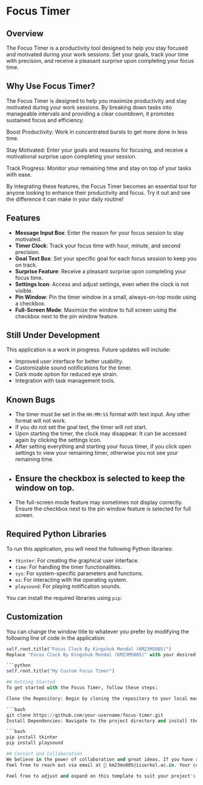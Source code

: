 # Focus Timer

## Overview
The Focus Timer is a productivity tool designed to help you stay focused and motivated during your work sessions. Set your goals, track your time with precision, and receive a pleasant surprise upon completing your focus time. 

## Why Use Focus Timer?
The Focus Timer is designed to help you maximize productivity and stay motivated during your work sessions. By breaking down tasks into manageable intervals and providing a clear countdown, it promotes sustained focus and efficiency.

Boost Productivity: Work in concentrated bursts to get more done in less time.

Stay Motivated: Enter your goals and reasons for focusing, and receive a motivational surprise upon completing your session.

Track Progress: Monitor your remaining time and stay on top of your tasks with ease.

By integrating these features, the Focus Timer becomes an essential tool for anyone looking to enhance their productivity and focus. Try it out and see the difference it can make in your daily routine!

## Features
- **Message Input Box**: Enter the reason for your focus session to stay motivated.
- **Timer Clock**: Track your focus time with hour, minute, and second precision.
- **Goal Text Box**: Set your specific goal for each focus session to keep you on track.
- **Surprise Feature**: Receive a pleasant surprise upon completing your focus time.
- **Settings Icon**: Access and adjust settings, even when the clock is not visible.
- **Pin Window**: Pin the timer window in a small, always-on-top mode using a checkbox.
- **Full-Screen Mode**: Maximize the window to full screen using the checkbox next to the pin window feature.

## Still Under Development
This application is a work in progress. Future updates will include:
- Improved user interface for better usability.
- Customizable sound notifications for the timer.
- Dark mode option for reduced eye strain.
- Integration with task management tools.

## Known Bugs
- The timer must be set in the `HH:MM:SS` format with text input. Any other format will not work.
- If you do not set the goal text, the timer will not start.
- Upon starting the timer, the clock may disappear. It can be accessed again by clicking the settings icon.
- After setting everything and starting your focus timer, if you click open settings to view your remaining timer, otherwise you not see your remaining time.
- ## Ensure the checkbox is selected to keep the window on top.
- The full-screen mode feature may sometimes not display correctly. Ensure the checkbox next to the pin window feature is selected for full screen.

## Required Python Libraries
To run this application, you will need the following Python libraries:
- `tkinter`: For creating the graphical user interface.
- `time`: For handling the timer functionalities.
- `sys`: For system-specific parameters and functions.
- `os`: For interacting with the operating system.
- `playsound`: For playing notification sounds.

You can install the required libraries using `pip`:

## Customization
You can change the window title to whatever you prefer by modifying the following line of code in the application:

```python
self.root.title("Focus Clock By Kingshuk Mondal (KM23MS005)")
Replace "Focus Clock By Kingshuk Mondal (KM23MS005)" with your desired title. For example:

```python
self.root.title("My Custom Focus Timer")

## Getting Started
To get started with the Focus Timer, follow these steps:

Clone the Repository: Begin by cloning the repository to your local machine using the command:

```bash
git clone https://github.com/your-username/focus-timer.git
Install Dependencies: Navigate to the project directory and install the required Python libraries using:

```bash
pip install tkinter
pip install playsound

## Contact and Collaboration
We believe in the power of collaboration and great ideas. If you have any suggestions, innovative ideas, or would like to collaborate on enhancing the Focus Timer, we would love to hear from you!
Feel free to reach out via email at 📧 km23ms005@iiserkol.ac.in. Your contributions and feedback are invaluable to us and can help make this tool even better for everyone. Let’s create something amazing together! 😊

Feel free to adjust and expand on this template to suit your project's needs! 😊

